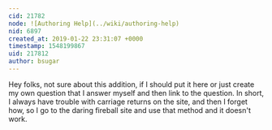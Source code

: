 ```yaml
---
cid: 21782
node: ![Authoring Help](../wiki/authoring-help)
nid: 6897
created_at: 2019-01-22 23:31:07 +0000
timestamp: 1548199867
uid: 217812
author: bsugar
---
```


Hey folks, not sure about this addition, if I should put it here or just create my own question that I answer myself and then link to the question.  In short, I always have trouble with carriage returns on the site, and then I forget how, so I go to the daring fireball site and use that method and it doesn't work.